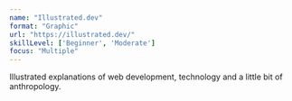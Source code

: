 ```yaml
---
name: "Illustrated.dev"
format: "Graphic"
url: "https://illustrated.dev/"
skillLevel: ['Beginner', 'Moderate']
focus: "Multiple"
---
```


Illustrated explanations of web development, technology and a little bit of anthropology.
